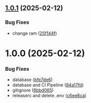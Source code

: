 ## [1.0.1](https://github.com/dadagss/CI-CD-Project/compare/v1.0.0...v1.0.1) (2025-02-12)


### Bug Fixes

* change ram ([25f144f](https://github.com/dadagss/CI-CD-Project/commit/25f144f6efc88148f3342a40ab71f1305c007be3))

# 1.0.0 (2025-02-12)


### Bug Fixes

* database ([bfe7de6](https://github.com/dadagss/CI-CD-Project/commit/bfe7de6adb49a8c93660cabff6864469e461ef56))
* database and CI Pipeline ([84a17fd](https://github.com/dadagss/CI-CD-Project/commit/84a17fd508de531529ffebc2f86596ae808717b3))
* gitignore ([6bbd065](https://github.com/dadagss/CI-CD-Project/commit/6bbd0657c085254d40d6be9f0c51037febb5d26a))
* releaserc and delete .env ([c6ee8ca](https://github.com/dadagss/CI-CD-Project/commit/c6ee8cae0e45542f432e20bac634b106b4ee09cc))
